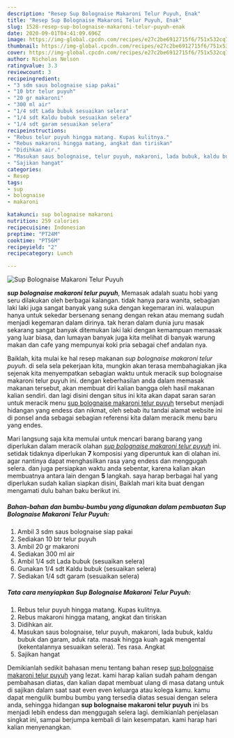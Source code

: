 ```yaml
---
description: "Resep Sup Bolognaise Makaroni Telur Puyuh, Enak"
title: "Resep Sup Bolognaise Makaroni Telur Puyuh, Enak"
slug: 1528-resep-sup-bolognaise-makaroni-telur-puyuh-enak
date: 2020-09-01T04:41:09.696Z
image: https://img-global.cpcdn.com/recipes/e27c2be6912715f6/751x532cq70/sup-bolognaise-makaroni-telur-puyuh-foto-resep-utama.jpg
thumbnail: https://img-global.cpcdn.com/recipes/e27c2be6912715f6/751x532cq70/sup-bolognaise-makaroni-telur-puyuh-foto-resep-utama.jpg
cover: https://img-global.cpcdn.com/recipes/e27c2be6912715f6/751x532cq70/sup-bolognaise-makaroni-telur-puyuh-foto-resep-utama.jpg
author: Nicholas Nelson
ratingvalue: 3.3
reviewcount: 3
recipeingredient:
- "3 sdm saus bolognaise siap pakai"
- "10 btr telur puyuh"
- "20 gr makaroni"
- "300 ml air"
- "1/4 sdt Lada bubuk sesuaikan selera"
- "1/4 sdt Kaldu bubuk sesuaikan selera"
- "1/4 sdt garam sesuaikan selera"
recipeinstructions:
- "Rebus telur puyuh hingga matang. Kupas kulitnya."
- "Rebus makaroni hingga matang, angkat dan tiriskan"
- "Didihkan air."
- "Masukan saus bolognaise, telur puyuh, makaroni, lada bubuk, kaldu bubuk dan garam, aduk rata. masak hingga kuah agak mengental (kekentalannya sesuaikan selera). Tes rasa. Angkat"
- "Sajikan hangat"
categories:
- Resep
tags:
- sup
- bolognaise
- makaroni

katakunci: sup bolognaise makaroni 
nutrition: 259 calories
recipecuisine: Indonesian
preptime: "PT24M"
cooktime: "PT56M"
recipeyield: "2"
recipecategory: Lunch

---
```



![Sup Bolognaise Makaroni Telur Puyuh](https://img-global.cpcdn.com/recipes/e27c2be6912715f6/751x532cq70/sup-bolognaise-makaroni-telur-puyuh-foto-resep-utama.jpg)

<b><i>sup bolognaise makaroni telur puyuh</i></b>, Memasak adalah suatu hobi yang seru dilakukan oleh berbagai kalangan. tidak hanya para wanita, sebagian laki laki juga sangat banyak yang suka dengan kegemaran ini. walaupun hanya untuk sekedar bersenang senang dengan rekan atau memang sudah menjadi kegemaran dalam dirinya. tak heran dalam dunia juru masak sekarang sangat banyak ditemukan laki laki dengan kemampuan memasak yang luar biasa, dan lumayan banyak juga kita melihat di banyak warung makan dan cafe yang mempunyai koki pria sebagai chef andalan nya.

Baiklah, kita mulai ke hal resep makanan <i>sup bolognaise makaroni telur puyuh</i>. di sela sela pekerjaan kita, mungkin akan terasa membahagiakan jika sejenak kita menyempatkan sebagian waktu untuk meracik sup bolognaise makaroni telur puyuh ini. dengan keberhasilan anda dalam memasak makanan tersebut, akan membuat diri kalian bangga oleh hasil makanan kalian sendiri. dan lagi disini dengan situs ini kita akan dapat saran saran untuk meracik menu <u>sup bolognaise makaroni telur puyuh</u> tersebut menjadi hidangan yang endess dan nikmat, oleh sebab itu tandai alamat website ini di ponsel anda sebagai sebagian referensi kita dalam meracik menu baru yang endes.




Mari langsung saja kita memulai untuk mencari barang barang yang diperlukan dalam meracik olahan <u><i>sup bolognaise makaroni telur puyuh</i></u> ini. setidak tidaknya diperlukan <b>7</b> komposisi yang diperuntuk kan di olahan ini. agar nantinya dapat menghasilkan rasa yang endess dan menggugah selera. dan juga persiapkan waktu anda sebentar, karena kalian akan membuatnya antara lain dengan <b>5</b> langkah. saya harap berbagai hal yang diperlukan sudah kalian siapkan disini, Baiklah mari kita buat dengan mengamati dulu bahan baku berikut ini.

<!--inarticleads1-->

##### Bahan-bahan dan bumbu-bumbu yang digunakan dalam pembuatan Sup Bolognaise Makaroni Telur Puyuh:

1. Ambil 3 sdm saus bolognaise siap pakai
1. Sediakan 10 btr telur puyuh
1. Ambil 20 gr makaroni
1. Sediakan 300 ml air
1. Ambil 1/4 sdt Lada bubuk (sesuaikan selera)
1. Gunakan 1/4 sdt Kaldu bubuk (sesuaikan selera)
1. Sediakan 1/4 sdt garam (sesuaikan selera)




<!--inarticleads2-->

##### Tata cara menyiapkan Sup Bolognaise Makaroni Telur Puyuh:

1. Rebus telur puyuh hingga matang. Kupas kulitnya.
1. Rebus makaroni hingga matang, angkat dan tiriskan
1. Didihkan air.
1. Masukan saus bolognaise, telur puyuh, makaroni, lada bubuk, kaldu bubuk dan garam, aduk rata. masak hingga kuah agak mengental (kekentalannya sesuaikan selera). Tes rasa. Angkat
1. Sajikan hangat




Demikianlah sedikit bahasan menu tentang bahan resep <u>sup bolognaise makaroni telur puyuh</u> yang lezat. kami harap kalian sudah paham dengan pembahasan diatas, dan kalian dapat membuat ulang di masa datang untuk di sajikan dalam saat saat even even keluarga atau kolega kamu. kamu dapat mengulik bumbu bumbu yang tersedia diatas sesuai dengan selera anda, sehingga hidangan <b>sup bolognaise makaroni telur puyuh</b> ini bs menjadi lebih endess dan menggugah selera lagi. demikianlah penjelasan singkat ini, sampai berjumpa kembali di lain kesempatan. kami harap hari kalian menyenangkan.
